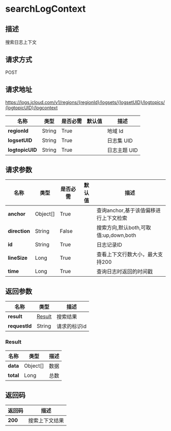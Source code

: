 # searchLogContext


## 描述
搜索日志上下文

## 请求方式
POST

## 请求地址
https://logs.jcloud.com/v1/regions/{regionId}/logsets/{logsetUID}/logtopics/{logtopicUID}/logcontext

|名称|类型|是否必需|默认值|描述|
|---|---|---|---|---|
|**regionId**|String|True| |地域 Id|
|**logsetUID**|String|True| |日志集 UID|
|**logtopicUID**|String|True| |日志主题 UID|

## 请求参数
|名称|类型|是否必需|默认值|描述|
|---|---|---|---|---|
|**anchor**|Object[]|True| |查询anchor,基于该值偏移进行上下文检索|
|**direction**|String|False| |搜索方向,默认both,可取值:up,down,both|
|**id**|String|True| |日志记录ID|
|**lineSize**|Long|True| |查看上下文行数大小，最大支持200|
|**time**|Long|True| |查询日志时返回的时间戳|


## 返回参数
|名称|类型|描述|
|---|---|---|
|**result**|[Result](searchlogcontext#result)|搜索结果|
|**requestId**|String|请求的标识id|

### <div id="result">Result</div>
|名称|类型|描述|
|---|---|---|
|**data**|Object[]|数据|
|**total**|Long|总数|

## 返回码
|返回码|描述|
|---|---|
|**200**|搜索上下文结果|
